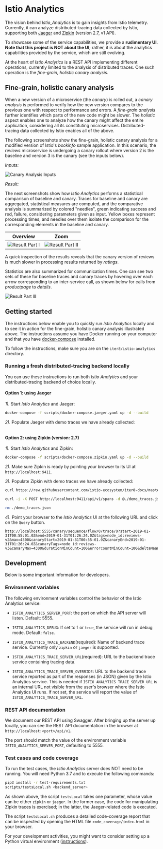 # Istio Analytics

The vision behind _Istio_Analytics_ is to gain insights from Istio telemetry. Currently, it can
analyze distributed-tracing data collected by Istio, supporting both [Jaeger](https://www.jaegertracing.io/) and [Zipkin](https://zipkin.io/) (version 2.7, v1 API).

To showcase some of the service capabilities, we provide a **rudimentary UI**. **Note that this project is NOT about the UI**; rather, it is about the analytics capabilities provided by the service, which are still evolving.

At the heart of _Istio Analytics_ is a REST API implementing different operations, currently limited to the analysis of distributed traces. One such operation is the _fine-grain, holistic canary analysis_.

## Fine-grain, holistic canary analysis

When a new version of a microservice (the _canary_) is rolled out, a _canary analysis_ is performed to verify how the new version compares to the previous one with respect to performance and errors. A _fine-grain analysis_ further identifies which parts of the new code might be slower. The _holistic_ aspect enables one to analyze how the canary might affect the entire application, considering all its constituting microservices. Distributed-tracing data collected by Istio enables all of the above.

The following screenshots show the fine-grain, holistic canary analysis for a modified version of Istio's _bookinfo_ sample application. In this scenario, the _reviews_ microservice is undergoing a canary rollout where version 2 is the baseline and version 3 is the canary (see the inputs below).

*Inputs:*

![Canary Analysis Inputs](https://raw.githubusercontent.com/istio-ecosystem/iter8-docs/master/istio-analytics/img/canary-analysis-input.png)

*Result:*

The next screenshots show how _Istio Analytics_ performs a statistical comparison of baseline and canary. Traces for baseline and canary are aggregated, statistical measures are computed, and the comparative analysis is summarized by colored "needles", green indicating success and red, failure, considering parameters given as input. Yellow boxes represent processing times, and needles over them isolate the comparison for the corresponding elements in the baseline and canary.

Overview            |  Zoom
:-------------------------:|:-------------------------:
![Result Part I](https://raw.githubusercontent.com/istio-ecosystem/iter8-docs/master/istio-analytics/img/canary-analysis-result-part1.png) | ![Result Part II](https://raw.githubusercontent.com/istio-ecosystem/iter8-docs/master/istio-analytics/img/canary-analysis-result-part2.png)

A quick inspection of the results reveals that the canary version of reviews is much slower in processing results returned by _ratings_.

Statistics are also summarized for communication times. One can see two sets of these for baseline traces and canary traces by hovering over each arrow corresponding to an inter-service call, as shown below for calls from _productpage_ to _details_.

![Result Part III](https://raw.githubusercontent.com/istio-ecosystem/iter8-docs/master/istio-analytics/img/canary-analysis-result-part3.png)

## Getting started

The instructions below enable you to quickly run _Istio Analytics_ locally and to see it in action for the fine-grain, holistic canary analysis illustrated above. The instructions assume you have Docker running on your computer and that you have [docker-compose](https://docs.docker.com/compose/install/) installed.

To follow the instructions, make sure you are on the `iter8/istio-analytics` directory.

### Running a fresh distributed-tracing backend locally

You can use these instructions to run both _Istio Analytics_ and your distributed-tracing backend of choice locally.

#### Option 1: using Jaeger

*1).* Start _Istio Analytics_ and Jaeger:

```bash
docker-compose -f scripts/docker-compose.jaeger.yaml up -d --build
```

*2).* Populate Jaeger with demo traces we have already collected:

```bash
```

#### Option 2: using Zipkin (version: 2.7)

*1).* Start _Istio Analytics_ and Zipkin:

```bash
docker-compose -f scripts/docker-compose.zipkin.yaml up -d --build
```

*2).* Make sure Zipkin is ready by pointing your browser to its UI at `http://localhost:9411`.

*3).* Populate Zipkin with demo traces we have already collected:

```bash
curl https://raw.githubusercontent.com/istio-ecosystem/iter8-docs/master/istio-analytics/traces/zipkin/bookinfo/baseline_canary_demo/zipkin_traces_500_v2_v3spans.json -o ./demo_traces.json

curl -i -X POST http://localhost:9411/api/v1/spans -d @./demo_traces.json --header "Content-Type:application/json"

rm ./demo_traces.json
```

*4).* Point your browser to the _Istio Analytics_ UI at the following URL and click on the `Query` button.

```url
http://localhost:5555/canary/sequence/flow/0/trace/0?start=2019-01-31T00:55:01.0Z&end=2019-01-31T01:26:24.0Z&tags=node_id:reviews-v2&max=4300&canaryStart=2019-01-31T00:55:01.0Z&canaryEnd=2019-01-31T01:26:24.0Z&canaryTags=node_id:reviews-v3&canaryMax=4300&durationMinCount=100&errorcountMinCount=100&deltaMeanThreshold=0.3&deltaStddevThreshold=0.55&deltaRatioThreshold=0.1
```

## Development

Below is some important information for developers.

### Environment variables

The following environment variables control the behavior of the Istio Analytics service:

* `ISTIO_ANALYTICS_SERVER_PORT`: the port on which the API server will listen. Default: 5555.

* `ISTIO_ANALYTICS_DEBUG`: If set to 1 or `true`, the service will run in debug mode. Default: `false`.

* `ISTIO_ANALYTICS_TRACE_BACKEND`(required): Name of backend trace service. Currently only `zipkin` or `jaeger` is supported.

* `ISTIO_ANALYTICS_TRACE_SERVER_URL`(required): URL to the backend trace service containing tracing data.

* `ISTIO_ANALYTICS_TRACE_SERVER_OVERRIDE`: URL to the backend trace service reported as part of the responses (in JSON) given by the Istio Analytics service. This is needed if `ISTIO_ANALYTICS_TRACE_SERVER_URL` is an internal URL not visible from the user's browser where the Istio Analytics UI runs. If not set, the service will report the value of `ISTIO_ANALYTICS_TRACE_SERVER_URL`.

### REST API documentation

We document our REST API using Swagger. After bringing up the server up locally, you can see the REST API documentation in the browser at `http://localhost:<port>/api/v1`.

The port should match the value of the environment variable `ISTIO_ANALYTICS_SERVER_PORT`, defaulting to 5555.

### Test cases and code coverage

To run the test cases, the _Istio Analytics_ server does NOT need to be running. You will need Python 3.7 and to execute the following commands:

```bash
pip3 install -r test-requirements.txt
scripts/testsLocal.sh <backend_server>
```

As shown above, the script `testsLocal` takes one parameter, whose value can be either `zipkin` or `jaeger`. In the former case, the code for manipulating Zipkin traces is exercised; in the latter, the Jaeger-related code is executed.

The script `testsLocal.sh` produces a detailed code-coverage report that can be inspected by opening the HTML file `code_coverage/index.html` in your browser.

For your development activities, you might want to consider setting up a Python virtual environment ([instructions](https://docs.python.org/3/library/venv.html)).